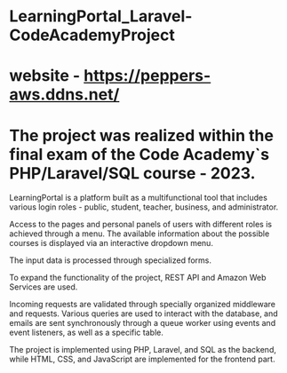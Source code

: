 # LearningPortal_Laravel-CodeAcademyProject

# website - https://peppers-aws.ddns.net/

# The project was realized within the final exam of the Code Academy`s PHP/Laravel/SQL course - 2023.

LearningPortal is a platform built as a multifunctional tool that includes various login roles - public, student, teacher, business, and administrator.

Access to the pages and personal panels of users with different roles is achieved through a menu. The available information about the possible courses is displayed via an interactive dropdown menu.

The input data is processed through specialized forms.

To expand the functionality of the project, REST API and Amazon Web Services are used.

Incoming requests are validated through specially organized middleware and requests. Various queries are used to interact with the database, and emails are sent synchronously through a queue worker using events and event listeners, as well as a specific table.

The project is implemented using PHP, Laravel, and SQL as the backend, while HTML, CSS, and JavaScript are implemented for the frontend part.